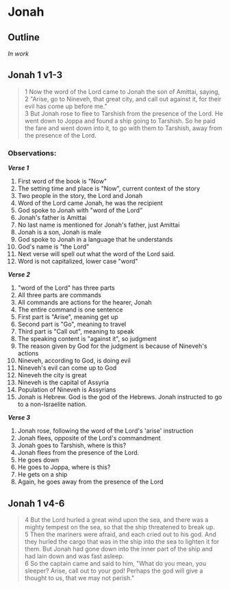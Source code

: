 # Jonah

## Outline
*In work* 

## Jonah 1 v1-3

> 1 Now the word of the Lord came to Jonah the son of Amittai, saying,  
> 2 "Arise, go to Nineveh, that great city, and call out against it, for their evil has come up before me."  
> 3 But Jonah rose to flee to Tarshish from the presence of the Lord. He went down to Joppa and found a ship going to Tarshish. So he paid the fare and went down into it, to go with them to Tarshish, away from the presence of the Lord.

### Observations:
***Verse 1***
1. First word of the book is "Now"
2. The setting time and place is "Now", current context of the story
3. Two people in the story, the Lord and Jonah
4. Word of the Lord came Jonah, he was the recipient
5. God spoke to Jonah with "word of the Lord"
6. Jonah's father is Amittai
7. No last name is mentioned for Jonah's father, just Amittai
8. Jonah is a son, Jonah is male
9. God spoke to Jonah in a language that he understands
10. God's name is "the Lord"
11. Next verse will spell out what the word of the Lord said.
12. Word is not capitalized, lower case "word"  

***Verse 2***
1. "word of the Lord" has three parts
2. All three parts are commands
3. All commands are actions for the hearer, Jonah
4. The entire command is one sentence
5. First part is "Arise", meaning get up
6. Second part is "Go", meaning to travel
7. Third part is "Call out", meaning to speak
8. The speaking content is "against it", so judgment
9. The reason given by God for the judgment is because of Nineveh's actions
10. Nineveh, according to God, is doing evil
11. Nineveh's evil can come up to God
12. Nineveh the city is great
13. Nineveh is the capital of Assyria
14. Population of Nineveh is Assyrians
15. Jonah is Hebrew.  God is the god of the Hebrews.  Jonah instructed to go to a non-Israelite nation.

***Verse 3***
1. Jonah rose, following the word of the Lord's 'arise' instruction
2. Jonah flees, opposite of the Lord's commandment
3. Jonah goes to Tarshish, where is this?
4. Jonah flees from the presence of the Lord.
5. He goes down
6. He goes to Joppa, where is this?
7. He gets on a ship
8. Again, he goes away from the presence of the Lord

## Jonah 1 v4-6

> 4 But the Lord hurled a great wind upon the sea, and there was a mighty tempest on the sea, so that the ship threatened to break up.  
> 5 Then the mariners were afraid, and each cried out to his god. And they hurled the cargo that was in the ship into the sea to lighten it for them. But Jonah had gone down into the inner part of the ship and had lain down and was fast asleep.  
> 6 So the captain came and said to him, "What do you mean, you sleeper? Arise, call out to your god! Perhaps the god will give a thought to us, that we may not perish."  